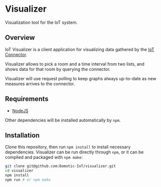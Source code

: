 # Visualizer
Visualization tool for the IoT system.

## Overview
IoT Visualizer is a client application for visualizing data gathered by the [IoT Connector](https://github.com/Domotic-IoT/connector).

Visualizer allows to pick a room and a time interval from two lists, and shows data for that room by querying the connector.

Visualizer will use request polling to keep graphs always up-to-date as new measures arrives to the connector.

## Requirements
- [NodeJS](https://nodejs.org)

Other dependencies will be installed automatically by `npm`.

## Installation
Clone this repository, then run `npm install` to install necessary dependencies. Visualizer can be run directly through `npm`, or it can be complied and packaged with `npm make`:

```bash
git clone git@github.com:Domotic-IoT/visualizer.git
cd visualizer
npm install
npm run # or npm make
```